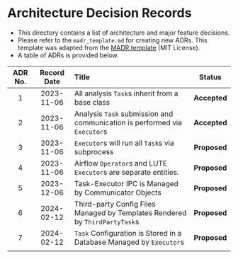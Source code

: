 # Architecture Decision Records
- This directory contains a list of architecture and major feature decisions.
- Please refer to the `madr_template.md` for creating new ADRs. This template was adapted from the [MADR template](https://adr.github.io/madr/) (MIT License).
- A table of ADRs is provided below.

| ADR No. | Record Date | Title                                                                       | Status       |
|:-------:|:-----------:|:----------------------------------------------------------------------------|:------------:|
| 1       | 2023-11-06  | All analysis `Task`s inherit from a base class                              | **Accepted** |
| 2       | 2023-11-06  | Analysis `Task` submission and communication is performed via `Executor`s   | **Accepted** |
| 3       | 2023-11-06  | `Executor`s will run all `Task`s via subprocess                             | **Proposed** |
| 4       | 2023-11-06  | Airflow `Operator`s and LUTE `Executor`s are separate entities.             | **Proposed** |
| 5       | 2023-12-06  | Task-Executor IPC is Managed by Communicator Objects                        | **Proposed** |
| 6       | 2024-02-12  | Third-party Config Files Managed by Templates Rendered by `ThirdPartyTask`s | **Proposed** |
| 7       | 2024-02-12  | `Task` Configuration is Stored in a Database Managed by `Executor`s         | **Proposed** |
|         |             |                                                                             |              |
